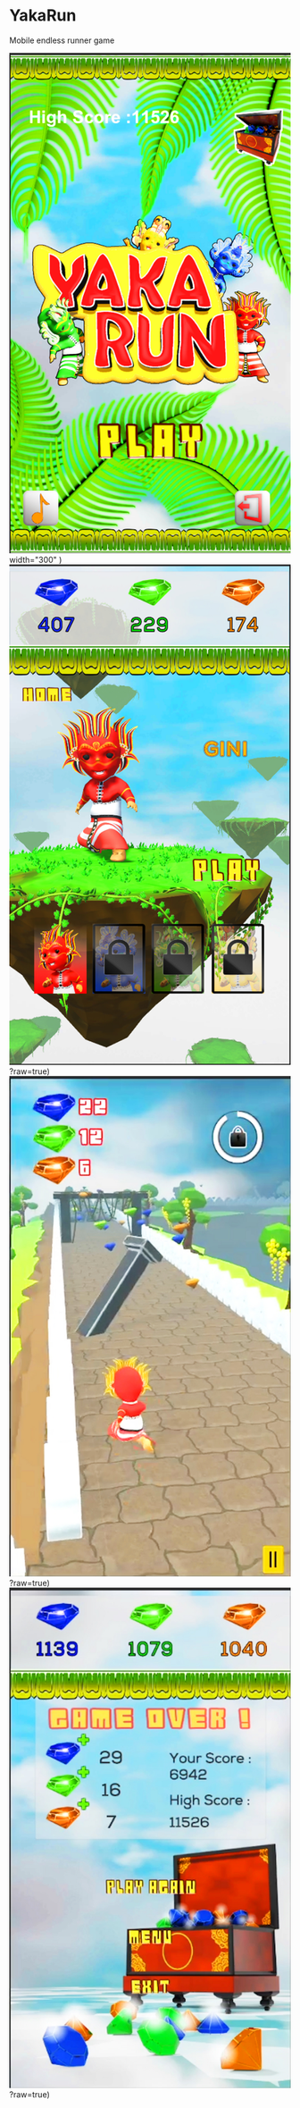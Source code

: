 # YakaRun
Mobile endless runner game

![alt text ](https://github.com/PMyapa/YakaRun/blob/main/Releases/ss1.jpg) width="300" )
![alt text height="50px"](https://github.com/PMyapa/YakaRun/blob/main/Releases/ss2.jpg)?raw=true)
![alt text height="50px"](https://github.com/PMyapa/YakaRun/blob/main/Releases/ss3.jpg)?raw=true)
![alt text height="50px"](https://github.com/PMyapa/YakaRun/blob/main/Releases/ss7.jpg)?raw=true)
